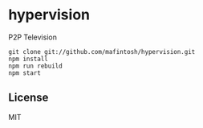 # hypervision

P2P Television

```
git clone git://github.com/mafintosh/hypervision.git
npm install
npm run rebuild
npm start
```

## License

MIT
